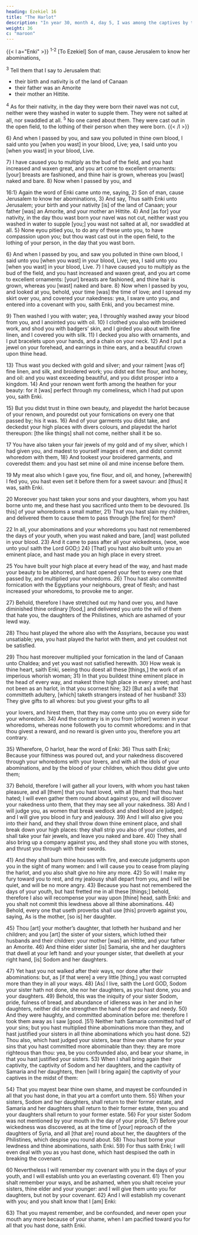 ```yaml
---
heading: Ezekiel 16
title: "The Harlot"
description: "In year 30, month 4, day 5, I was among the captives by the river of Chebar"
weight: 36
c: "maroon"
---
```




{{< l a="Enki" >}}
<sup>1-2</sup> [To Ezekiel] Son of man, cause Jerusalem to know her abominations, 

<sup>3</sup> Tell them that I say to Jerusalem that:
- their birth and nativity is of the land of Canaan
- their father was an Amorite
- their mother an Hittite. 

<sup>4</sup> As for their nativity, in the day they were born their navel was not cut, neither were they washed in water to supple them. They were not salted at all, nor swaddled at all. <sup>5</sup> No one cared about them. They were cast out in the open field, to the lothing of their person when they were born.
{{< /l >}}


6} And when I passed by you, and saw you polluted in thine own blood, I said unto you [when you wast] in your
blood, Live; yea, I said unto you [when you wast] in your blood, Live. 

7} I have caused you to multiply as the bud of the field, and you hast increased and waxen great,
and you art come to excellent ornaments: [your] breasts are fashioned, and thine hair is grown, whereas you [wast]
naked and bare. 8} Now when I passed by you, and  





16:1} Again the word of Enki came unto me, saying, 2} Son of man, cause Jerusalem to know her abominations, 3} And say, Thus saith Enki unto Jerusalem; your birth and your nativity [is] of the land of Canaan; your father [was] an Amorite, and your mother an Hittite. 4} And [as for] your nativity, in the day thou wast born your navel was not cut, neither wast you washed in water to supple [you;] you wast not salted at all, nor swaddled at all. 5} None eyou pitied you, to do any of these unto you, to have compassion upon you; but thou wast cast out in the open field, to the lothing of your person, in the day that you wast born.

6} And when I passed by you, and saw you polluted in thine own blood, I said unto you [when you wast] in your blood, Live; yea, I said unto you [when you wast] in your blood, Live. 7} I have caused you to multiply as the bud of the field, and you hast increased and waxen great, and you art come to excellent ornaments: [your] breasts are fashioned, and thine hair is grown, whereas you [wast] naked and bare. 8} Now when I passed by you, and looked at you, behold, your time [was] the time of love; and I spread my skirt over you, and covered your nakedness: yea, I sware unto you, and entered into a covenant with you, saith Enki, and you becamest mine.

9} Then washed I you with water; yea, I throughly washed away your blood from you, and I anointed you with oil. 10} I clothed you also with broidered work, and shod you with badgers’ skin, and I girded you about with fine linen, and I covered you with silk. 11} I decked you also with ornaments, and I put bracelets upon your hands, and a chain on your neck. 12} And I put a jewel on your forehead, and earrings in thine ears, and a beautiful crown upon thine head.

13} Thus wast you decked with gold and silver; and your raiment [was of] fine linen, and silk, and broidered work; you didst eat fine flour, and honey, and oil: and you wast exceeding beautiful, and you didst prosper into a kingdom. 14} And your renown went forth among the heathen for your beauty: for it [was] perfect through my comeliness, which I had put upon you, saith Enki. 

15} But you didst trust in thine own beauty, and playedst the harlot because of your renown, and pouredst out your fornications on every one that passed by; his it was. 16} And of your garments you didst take, and deckedst your high places with divers colours, and playedst the harlot thereupon: [the like things] shall not come, neither shall it be so.

17 You have also taken your fair jewels of my gold and of my silver, which I had given you, and madest to yourself images of men, and didst commit whoredom with them, 18} And tookest your broidered garments, and coveredst them: and you hast set mine oil and mine incense before them. 

19 My meat also which I gave you, fine flour, and oil, and honey, [wherewith] I fed you, you hast even set it before them for a sweet savour: and [thus] it was, saith Enki. 

20 Moreover you hast taken your sons and your daughters, whom you hast borne unto me, and these hast you sacrificed unto them to be devoured. [Is this] of your whoredoms a small matter, 21} That you hast slain my children, and delivered them to cause them to pass through [the fire] for them? 

22 In all, your abominations and your whoredoms you hast not remembered the days of your youth, when you wast naked and bare, [and] wast polluted in your blood. 23} And it came to pass after all your wickedness, (woe, woe unto you! saith the Lord GOD;) 24} [That] you hast also built unto you an eminent place, and hast made you an high place in every street. 

25 You have built your high place at every head of the way, and hast made your beauty to be abhorred, and hast opened your feet to every one that passed by, and multiplied your whoredoms. 26} Thou hast also committed fornication with the Egyptians your neighbours, great of flesh; and hast increased your whoredoms, to provoke me to anger.

27} Behold, therefore I have stretched out my hand over you, and have diminished thine ordinary [food,] and delivered you unto the will of them that hate you, the daughters of the Philistines, which are ashamed of your lewd way. 

28} Thou hast played the whore also with the Assyrians, because you wast unsatiable; yea, you hast played the harlot with them, and yet couldest not be satisfied.

29} Thou hast moreover
multiplied your fornication in the land of Canaan unto
Chaldea; and yet you wast not satisfied herewith. 30}
How weak is thine heart, saith Enki, seeing thou
doest all these [things,] the work of an imperious whorish
woman; 31} In that you buildest thine eminent place in
the head of every way, and makest thine high place in every
street; and hast not been as an harlot, in that you scornest
hire; 32} [But as] a wife that committeth adultery,
[which] taketh strangers instead of her husband! 33}
They give gifts to all whores: but you givest your gifts to all

your lovers, and hirest them, that they may come unto you on
every side for your whoredom. 34} And the contrary is
in you from [other] women in your whoredoms, whereas
none followeth you to commit whoredoms: and in that thou
givest a reward, and no reward is given unto you, therefore
you art contrary.

35} Wherefore, O harlot, hear the word of Enki:
36} Thus saith Enki; Because your filthiness
was poured out, and your nakedness discovered through your
whoredoms with your lovers, and with all the idols of your
abominations, and by the blood of your children, which thou
didst give unto them; 

37} Behold, therefore I will
gather all your lovers, with whom you hast taken pleasure,
and all [them] that you hast loved, with all [them] that thou
hast hated; I will even gather them round about against you,
and will discover your nakedness unto them, that they may
see all your nakedness. 38} And I will judge you, as
women that break wedlock and shed blood are judged; and I
will give you blood in fury and jealousy. 39} And I
will also give you into their hand, and they shall throw
down thine eminent place, and shall break down your high
places: they shall strip you also of your clothes, and shall
take your fair jewels, and leave you naked and bare. 40}
They shall also bring up a company against you, and they
shall stone you with stones, and thrust you through with
their swords. 

41} And they shall burn thine houses with
fire, and execute judgments upon you in the sight of many
women: and I will cause you to cease from playing the
harlot, and you also shalt give no hire any more. 42}
So will I make my fury toward you to rest, and my jealousy
shall depart from you, and I will be quiet, and will be no
more angry. 43} Because you hast not remembered the
days of your youth, but hast fretted me in all these [things;]
behold, therefore I also will recompense your way upon
[thine] head, saith Enki: and you shalt not
commit this lewdness above all thine abominations.
44} Behold, every one that useth proverbs shall use
[this] proverb against you, saying, As is the mother, [so is]
her daughter. 

45} Thou [art] your mother’s daughter, that
lotheth her husband and her children; and you [art] the
sister of your sisters, which lothed their husbands and their
children: your mother [was] an Hittite, and your father an
Amorite. 46} And thine elder sister [is] Samaria, she
and her daughters that dwell at your left hand: and your
younger sister, that dwelleth at your right hand, [is] Sodom
and her daughters. 

47} Yet hast you not walked after
their ways, nor done after their abominations: but, as [if that
were] a very little [thing,] you wast corrupted more than
they in all your ways. 48} [As] I live, saith the Lord
GOD, Sodom your sister hath not done, she nor her
daughters, as you hast done, you and your daughters.
49} Behold, this was the iniquity of your sister Sodom,
pride, fulness of bread, and abundance of idleness was in
her and in her daughters, neither did she strengthen the hand
of the poor and needy. 50} And they were haughty, and
committed abomination before me: therefore I took them
away as I saw [good. ]51} Neither hath Samaria
committed half of your sins; but you hast multiplied thine
abominations more than they, and hast justified your sisters
in all thine abominations which you hast done. 52}
Thou also, which hast judged your sisters, bear thine own
shame for your sins that you hast committed more
abominable than they: they are more righteous than thou:
yea, be you confounded also, and bear your shame, in that
you hast justified your sisters. 53} When I shall bring
again their captivity, the captivity of Sodom and her
daughters, and the captivity of Samaria and her daughters, then [will I bring again] the captivity of your captives in the
midst of them: 

54} That you mayest bear thine own shame, and mayest be confounded in all that you hast done,
in that you art a comfort unto them. 55} When your
sisters, Sodom and her daughters, shall return to their
former estate, and Samaria and her daughters shall return to
their former estate, then you and your daughters shall return
to your former estate. 56} For your sister Sodom was not
mentioned by your mouth in the day of your pride, 57}
Before your wickedness was discovered, as at the time of
[your] reproach of the daughters of Syria, and all [that are]
round about her, the daughters of the Philistines, which
despise you round about. 58} Thou hast borne your
lewdness and thine abominations, saith Enki. 59}
For thus saith Enki; I will even deal with you as
you hast done, which hast despised the oath in breaking the
covenant.

60 Nevertheless I will remember my covenant with you in the days of your youth, and I will establish unto you an everlasting covenant. 61} Then you shalt remember your ways, and be ashamed, when you shalt receive your
sisters, thine elder and your younger: and I will give them
unto you for daughters, but not by your covenant. 62}
And I will establish my covenant with you; and you shalt
know that I [am] Enki: 

63} That you mayest remember, and be confounded, and never open your mouth
any more because of your shame, when I am pacified toward
you for all that you hast done, saith Enki.
